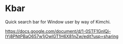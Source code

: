# Kbar
Quick search bar for Window user by way of Kimchi.

https://docs.google.com/document/d/1-0STF1GnlQi-IYj8PNtPBaO657w1jOwlGT1H6X81nZw/edit?usp=sharing

